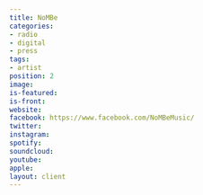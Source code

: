 ```yaml
---
title: NoMBe
categories:
- radio
- digital
- press
tags:
- artist
position: 2
image: 
is-featured: 
is-front: 
website: 
facebook: https://www.facebook.com/NoMBeMusic/
twitter: 
instagram: 
spotify: 
soundcloud: 
youtube: 
apple: 
layout: client
---
```


